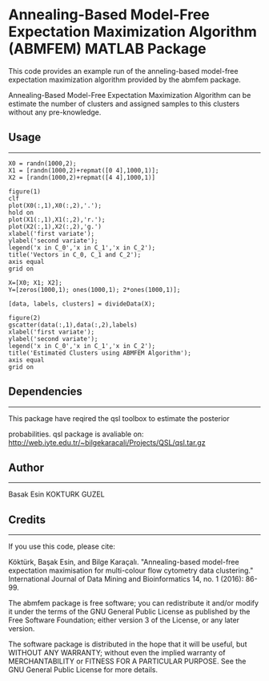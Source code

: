 # Annealing-Based Model-Free Expectation Maximization Algorithm (ABMFEM) MATLAB Package

 This code provides an example run of the anneling-based model-free expectation maximization algorithm provided by the
 abmfem package. 
 
Annealing-Based Model-Free Expectation Maximization Algorithm can be estimate the number of clusters and assigned samples to this clusters without any pre-knowledge. 

## Usage
----
```
X0 = randn(1000,2);
X1 = [randn(1000,2)+repmat([0 4],1000,1)];
X2 = [randn(1000,2)+repmat([4 4],1000,1)]

figure(1)
clf
plot(X0(:,1),X0(:,2),'.');
hold on
plot(X1(:,1),X1(:,2),'r.');
plot(X2(:,1),X2(:,2),'g.')
xlabel('first variate');
ylabel('second variate');
legend('x in C_0','x in C_1','x in C_2');
title('Vectors in C_0, C_1 and C_2');
axis equal
grid on

X=[X0; X1; X2];
Y=[zeros(1000,1); ones(1000,1); 2*ones(1000,1)];

[data, labels, clusters] = divideData(X);

figure(2)
gscatter(data(:,1),data(:,2),labels)
xlabel('first variate');
ylabel('second variate');
legend('x in C_0','x in C_1','x in C_2');
title('Estimated Clusters using ABMFEM Algorithm');
axis equal
grid on

```
## Dependencies
-----
 This package have reqired the qsl toolbox to estimate the posterior
 
 probabilities. qsl package is avaliable on: http://web.iyte.edu.tr/~bilgekaracali/Projects/QSL/qsl.tar.gz

## Author
----
Basak Esin KOKTURK GUZEL

## Credits
----

 If you use this code, please cite:

 Köktürk, Başak Esin, and Bilge Karaçalı. "Annealing-based model-free expectation maximisation for
 multi-colour flow cytometry data clustering." International Journal of Data Mining and Bioinformatics 14,
 no. 1 (2016): 86-99.
 
 The abmfem package is free software; you can redistribute it and/or  modify it under the terms of the GNU General Public License as 
 published by the Free Software Foundation; either version 3 of the License, or any later version. 
 
The software package is distributed in the hope that it will be useful, but WITHOUT ANY WARRANTY; without even 
the implied warranty of MERCHANTABILITY or FITNESS FOR A PARTICULAR PURPOSE. See the GNU General Public License for more details.

